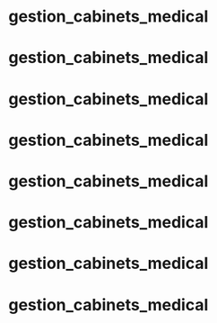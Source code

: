 # gestion_cabinets_medical
# gestion_cabinets_medical
# gestion_cabinets_medical
# gestion_cabinets_medical
# gestion_cabinets_medical
# gestion_cabinets_medical
# gestion_cabinets_medical
# gestion_cabinets_medical
